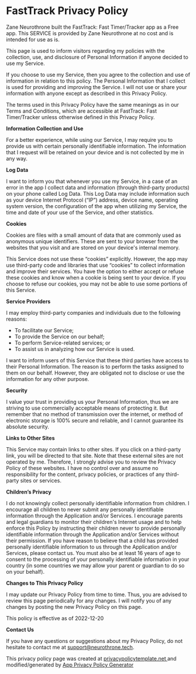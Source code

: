 #  FastTrack Privacy Policy

<p>
Zane Neurothrone built the FastTrack: Fast Timer/Tracker app as
a Free app. This SERVICE is provided by
Zane Neurothrone at no cost and is intended for use as
is.
</p>
<p>
This page is used to inform visitors regarding my
policies with the collection, use, and disclosure of Personal
Information if anyone decided to use my Service.
</p>
<p>
If you choose to use my Service, then you agree to
the collection and use of information in relation to this
policy. The Personal Information that I collect is
used for providing and improving the Service. I will not use or share your information with
anyone except as described in this Privacy Policy.
</p>
<p>
The terms used in this Privacy Policy have the same meanings
as in our Terms and Conditions, which are accessible at
FastTrack: Fast Timer/Tracker unless otherwise defined in this Privacy Policy.
</p>
<p><strong>Information Collection and Use</strong></p>
<p>
For a better experience, while using our Service, I
may require you to provide us with certain personally
identifiable information. The information that
I request will be retained on your device and is not collected by me in any way.
</p> <!----> <p><strong>Log Data</strong></p>
<p>
I want to inform you that whenever you
use my Service, in a case of an error in the app
I collect data and information (through third-party
products) on your phone called Log Data. This Log Data may
include information such as your device Internet Protocol
(“IP”) address, device name, operating system version, the
configuration of the app when utilizing my Service,
the time and date of your use of the Service, and other
statistics.
</p>
<p><strong>Cookies</strong></p>
<p>
Cookies are files with a small amount of data that are
commonly used as anonymous unique identifiers. These are sent
to your browser from the websites that you visit and are
stored on your device's internal memory.
</p>
<p>
This Service does not use these “cookies” explicitly. However,
the app may use third-party code and libraries that use
“cookies” to collect information and improve their services.
You have the option to either accept or refuse these cookies
and know when a cookie is being sent to your device. If you
choose to refuse our cookies, you may not be able to use some
portions of this Service.
</p>
<p><strong>Service Providers</strong></p>
<p>
I may employ third-party companies and
individuals due to the following reasons:
</p>
<ul>
<li>To facilitate our Service;</li>
<li>To provide the Service on our behalf;</li>
<li>To perform Service-related services; or</li>
<li>To assist us in analyzing how our Service is used.</li>
</ul>
<p>
I want to inform users of this Service
that these third parties have access to their Personal
Information. The reason is to perform the tasks assigned to
them on our behalf. However, they are obligated not to
disclose or use the information for any other purpose.
</p>
<p><strong>Security</strong></p>
<p>
I value your trust in providing us your
Personal Information, thus we are striving to use commercially
acceptable means of protecting it. But remember that no method
of transmission over the internet, or method of electronic
storage is 100% secure and reliable, and I cannot
guarantee its absolute security.
</p>
<p><strong>Links to Other Sites</strong></p>
<p>
This Service may contain links to other sites. If you click on
a third-party link, you will be directed to that site. Note
that these external sites are not operated by me.
Therefore, I strongly advise you to review the
Privacy Policy of these websites. I have
no control over and assume no responsibility for the content,
privacy policies, or practices of any third-party sites or
services.
</p>
<p><strong>Children’s Privacy</strong></p> <!---->
<div><p>
I do not knowingly collect personally
identifiable information from children. I
encourage all children to never submit any personally
identifiable information through
the Application and/or Services.
I encourage parents and legal guardians to monitor
their children's Internet usage and to help enforce this Policy by instructing
their children never to provide personally identifiable information through the Application and/or Services
without their permission. If you have reason to believe that a child
has provided personally identifiable information to us through the Application and/or Services,
please contact us. You must also be at least 16 years of age to consent to the processing
of your personally identifiable information in your country (in some countries we may allow your parent
or guardian to do so on your behalf).
</p></div>
<p><strong>Changes to This Privacy Policy</strong></p>
<p>
I may update our Privacy Policy from
time to time. Thus, you are advised to review this page
periodically for any changes. I will
notify you of any changes by posting the new Privacy Policy on
this page.
</p>
<p>This policy is effective as of 2022-12-20</p>
<p><strong>Contact Us</strong></p>
<p>
If you have any questions or suggestions about my
Privacy Policy, do not hesitate to contact me at <a class="interactive-element"
href="mailto:support@neurothrone.tech">support@neurothrone.tech</a>.
</p>
<p>This privacy policy page was created at <a class="interactive-element"
href="https://privacypolicytemplate.net"
target="_blank"
rel="noopener noreferrer">privacypolicytemplate.net </a>and
modified/generated by <a class="interactive-element"
href="https://app-privacy-policy-generator.nisrulz.com/" target="_blank"
rel="noopener noreferrer">App Privacy Policy Generator</a>
</p>
